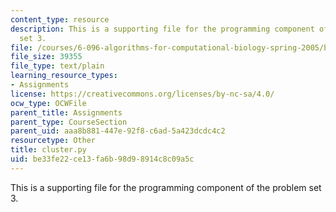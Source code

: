 ```yaml
---
content_type: resource
description: This is a supporting file for the programming component of the problem
  set 3.
file: /courses/6-096-algorithms-for-computational-biology-spring-2005/be33fe22ce13fa6b98d98914c8c09a5c_cluster.py
file_size: 39355
file_type: text/plain
learning_resource_types:
- Assignments
license: https://creativecommons.org/licenses/by-nc-sa/4.0/
ocw_type: OCWFile
parent_title: Assignments
parent_type: CourseSection
parent_uid: aaa8b881-447e-92f8-c6ad-5a423dcdc4c2
resourcetype: Other
title: cluster.py
uid: be33fe22-ce13-fa6b-98d9-8914c8c09a5c
---
```

This is a supporting file for the programming component of the problem set 3.